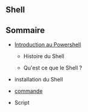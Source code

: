## Shell


## Sommaire

* [Introduction au  Powershell](https://github.com/nsegur66/Powershell/blob/main/Introduction%20au%20Shell.md)
    
    * Histoire du Shell
    
    * Qu'est ce que le Shell ?

* installation du Shell

* [commande](https://github.com/nsegur66/Powershell/blob/main/Commande)

* Script


